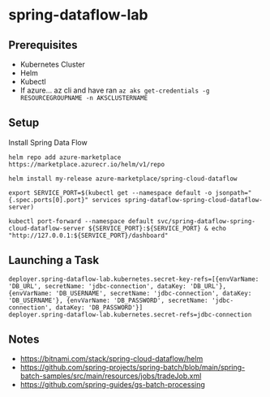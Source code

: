 # spring-dataflow-lab

## Prerequisites

* Kubernetes Cluster
* Helm
* Kubectl
* If azure... az cli and have ran `az aks get-credentials -g RESOURCEGROUPNAME -n AKSCLUSTERNAME`

## Setup

Install Spring Data Flow
```
helm repo add azure-marketplace https://marketplace.azurecr.io/helm/v1/repo

helm install my-release azure-marketplace/spring-cloud-dataflow

export SERVICE_PORT=$(kubectl get --namespace default -o jsonpath="{.spec.ports[0].port}" services spring-dataflow-spring-cloud-dataflow-server)

kubectl port-forward --namespace default svc/spring-dataflow-spring-cloud-dataflow-server ${SERVICE_PORT}:${SERVICE_PORT} & echo "http://127.0.0.1:${SERVICE_PORT}/dashboard"

```

## Launching a Task
```
deployer.spring-dataflow-lab.kubernetes.secret-key-refs=[{envVarName: 'DB_URL', secretName: 'jdbc-connection', dataKey: 'DB_URL'}, {envVarName: 'DB_USERNAME', secretName: 'jdbc-connection', dataKey: 'DB_USERNAME'}, {envVarName: 'DB_PASSWORD', secretName: 'jdbc-connection', dataKey: 'DB_PASSWORD'}]
deployer.spring-dataflow-lab.kubernetes.secret-refs=jdbc-connection
```

## Notes
* https://bitnami.com/stack/spring-cloud-dataflow/helm
* https://github.com/spring-projects/spring-batch/blob/main/spring-batch-samples/src/main/resources/jobs/tradeJob.xml
* https://github.com/spring-guides/gs-batch-processing